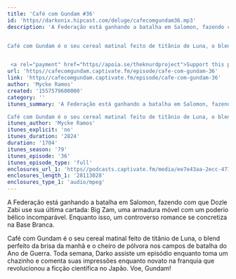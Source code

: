 ```yaml
---
title: 'Café com Gundam #36'
id: 'https//darkonix.hipcast.com/deluge/cafecomgundam36.mp3'
description: 'A Federação está ganhando a batalha em Salomon, fazendo com que Dozle Zabi use sua última cartada Big Zam, uma armadura móvel com um poderio bélico incomparável. Enquanto isso, um controverso romance se concretiza na Base Branca.


Café com Gundam é o seu cereal matinal feito de titânio de Luna, o blend perfeito da brisa da manhã e o cheiro de pólvora nos campos de batalha do Ano de Guerra. Toda semana, Darko assiste um episódio enquanto toma um chazinho e comenta suas impressões enquanto novato na franquia que revolucionou a ficção científica no Japão. Voe, Gundam!


 <a rel="payment" href="https//apoia.se/theknurdproject">Support this podcast</a>'
url: 'https//cafecomgundam.captivate.fm/episode/cafe-com-gundam-36'
link: 'https//cafecomgundam.captivate.fm/episode/cafe-com-gundam-36'
author: 'Mycke Ramos'
created: '1557579600000'
category: ''
itunes_summary: 'A Federação está ganhando a batalha em Salomon, fazendo com que Dozle Zabi use sua última cartada Big Zam, uma armadura móvel com um poderio bélico incomparável. Enquanto isso, um controverso romance se concretiza na Base Branca.

Café com Gundam é o seu cereal matinal feito de titânio de Luna, o blend perfeito da brisa da manhã e o cheiro de pólvora nos campos de batalha do Ano de Guerra. Toda semana, Darko assiste um episódio enquanto toma um chazinho e comenta suas impressões enquanto novato na franquia que revolucionou a ficção científica no Japão. Voe, Gundam!'
itunes_author: 'Mycke Ramos'
itunes_explicit: 'no'
itunes_duration: '2824'
duration: '1704'
itunes_season: '79'
itunes_episode: '36'
itunes_episode_type: 'full'
enclosures_url_1: 'https//podcasts.captivate.fm/media/ee7e43aa-2ecc-4716-bbca-33e361bca307/cafecomgundam36_tc.mp3'
enclosures_length_1: '28113028'
enclosures_type_1: 'audio/mpeg'
---
```

A Federação está ganhando a batalha em Salomon, fazendo com que Dozle Zabi use sua última cartada: Big Zam, uma armadura móvel com um poderio bélico incomparável. Enquanto isso, um controverso romance se concretiza na Base Branca.

Café com Gundam é o seu cereal matinal feito de titânio de Luna, o blend perfeito da brisa da manhã e o cheiro de pólvora nos campos de batalha do Ano de Guerra. Toda semana, Darko assiste um episódio enquanto toma um chazinho e comenta suas impressões enquanto novato na franquia que revolucionou a ficção científica no Japão. Voe, Gundam!